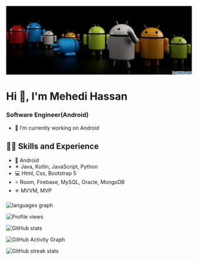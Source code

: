 <img src="https://github.com/mehedii-hassan/mehedii-hassan/blob/main/profile_banner.jpg"> 

# Hi 👋, I'm Mehedi Hassan
### Software Engineer(Android)

- 🔭 I’m currently working on Android  

## 👨‍💻 Skills and Experience
* 📲 Android
* ✴ Java, Kotlin, JavaScript, Python
* 💻 Html, Css, Bootstrap 5
* ⭐ Room, Firebase, MySQL, Oracle, MongoDB
* ✳ MVVM, MVP

###

  <img src="https://github-readme-stats.vercel.app/api/top-langs?locale=en&hide_title=false&layout=compact&card_width=320&langs_count=5&theme=dracula&hide_border=false&username=mehedii-hassan" height="150" alt="languages graph"  />
</div>

![Profile views](https://gpvc.arturio.dev/mehedii-hassan) 

![GitHub stats](https://github-readme-stats.vercel.app/api?username=mehedii-hassan&show_icons=true)  

![GitHub Activity Graph](https://activity-graph.herokuapp.com/graph?username=mehedii-hassan)  

![GitHub streak stats](https://streak-stats.demolab.com/?user=mehedii-hassan)  

 
